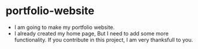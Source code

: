 # portfolio-website

- I am going to make my portfolio website.
- I already created my home page, But I need to add some more functionality. If you contribute in this project, I am very thanksfull to you.
